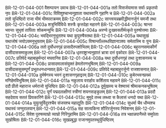 BR-12-01-044-001  वैशम्पायन उवाच
BR-12-01-044-001a ततो विसर्जयामास सर्वाः प्रकृतयो नृपः
BR-12-01-044-001c विविशुश्चाभ्यनुज्ञाता यथास्वानि गृहाणि च
BR-12-01-044-002a ततो युधिष्ठिरो राजा भीमं भीमपराक्रमम्
BR-12-01-044-002c सान्त्वयन्नब्रवीद्धीमानर्जुनं यमजौ तथा
BR-12-01-044-003a शत्रुभिर्विविधैः शस्त्रैः कृत्तदेहा महारणे
BR-12-01-044-003c श्रान्ता भवन्तः सुभृशं तापिताः शोकमन्युभिः
BR-12-01-044-004a अरण्ये दुःखवसतीर्मत्कृते पुरुषोत्तमाः
BR-12-01-044-004c भवद्भिरनुभूताश्च यथा कुपुरुषैस्तथा
BR-12-01-044-005a यथासुखं यथाजोषं जयोऽयमनुभूयताम्
BR-12-01-044-005c विश्रान्ताँल्लब्धविज्ञानाञ्श्वः समेतास्मि वः पुनः
BR-12-01-044-006a ततो दुर्योधनगृहं प्रासादैरुपशोभितम्
BR-12-01-044-006c बहुरत्नसमाकीर्णं दासीदाससमाकुलम्
BR-12-01-044-007a धृतराष्ट्राभ्यनुज्ञातं भ्रात्रा दत्तं वृकोदरः
BR-12-01-044-007c प्रतिपेदे महाबाहुर्मन्दरं मघवानिव
BR-12-01-044-008a यथा दुर्योधनगृहं तथा दुःशासनस्य च
BR-12-01-044-008c प्रासादमालासंयुक्तं हेमतोरणभूषितम्
BR-12-01-044-009a दासीदाससुसम्पूर्णं प्रभूतधनधान्यवत्
BR-12-01-044-009c प्रतिपेदे महाबाहुरर्जुनो राजशासनात्
BR-12-01-044-010a दुर्मर्षणस्य भवनं दुःशासनगृहाद्वरम्
BR-12-01-044-010c कुबेरभवनप्रख्यं मणिहेमविभूषितम्
BR-12-01-044-011a नकुलाय वरार्हाय कर्शिताय महावने
BR-12-01-044-011c ददौ प्रीतो महाराज धर्मराजो युधिष्ठिरः
BR-12-01-044-012a दुर्मुखस्य च वेश्माग्र्यं श्रीमत्कनकभूषितम्
BR-12-01-044-012c पूर्णं पद्मदलाक्षीणां स्त्रीणां शयनसङ्कुलम्
BR-12-01-044-013a प्रददौ सहदेवाय सततं प्रियकारिणे
BR-12-01-044-013c मुमुदे तच्च लब्ध्वा स कैलासं धनदो यथा
BR-12-01-044-014a युयुत्सुर्विदुरश्चैव संजयश्च महाद्युतिः
BR-12-01-044-014c सुधर्मा चैव धौम्यश्च यथास्वं जग्मुरालयान्
BR-12-01-044-015a सह सात्यकिना शौरिरर्जुनस्य निवेशनम्
BR-12-01-044-015c विवेश पुरुषव्याघ्रो व्याघ्रो गिरिगुहामिव
BR-12-01-044-016a तत्र भक्षान्नपानैस्ते समुपेताः सुखोषिताः
BR-12-01-044-016c सुखप्रबुद्धा राजानमुपतस्थुर्युधिष्ठिरम्

